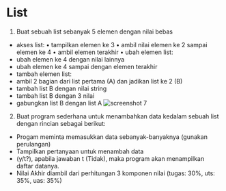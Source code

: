 # List
1.  Buat sebuah list sebanyak 5 elemen dengan nilai bebas
- akses list: • tampilkan elemen ke 3 • ambil nilai elemen ke 2 sampai elemen ke 4 • ambil elemen terakhir • ubah elemen list:
- ubah elemen ke 4 dengan nilai lainnya
- ubah elemen ke 4 sampai dengan elemen terakhir
- tambah elemen list:
- ambil 2 bagian dari list pertama (A) dan jadikan list ke 2 (B)
- tambah list B dengan nilai string
- tambah list B dengan 3 nilai
- gabungkan list B dengan list A
![screenshot  7](https://user-images.githubusercontent.com/115615983/203333301-27ef85c4-08ae-4b5c-9c97-3a9de6bd3c0e.png)

2.  Buat program sederhana untuk menambahkan data kedalam sebuah list dengan rincian sebagai berikut:
- Progam meminta memasukkan data sebanyak-banyaknya (gunakan perulangan)
- Tampilkan pertanyaan untuk menambah data
- (y/t?), apabila jawaban t (Tidak), maka program akan menampilkan daftar datanya.
- Nilai Akhir diambil dari perhitungan 3 komponen nilai (tugas: 30%, uts: 35%, uas: 35%)
